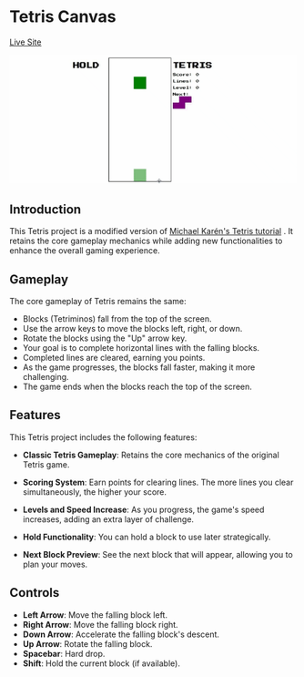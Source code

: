 # Tetris Canvas
[Live Site](https://brkwok.github.io/tetris-canvas/)

![Tetris](tetris.gif)

## Introduction

This Tetris project is a modified version of [Michael Karén's Tetris tutorial](https://michael-karen.medium.com/learning-modern-javascript-with-tetris-92d532bcd057) . It retains the core gameplay mechanics while adding new functionalities to enhance the overall gaming experience.

## Gameplay

The core gameplay of Tetris remains the same:

- Blocks (Tetriminos) fall from the top of the screen.
- Use the arrow keys to move the blocks left, right, or down.
- Rotate the blocks using the "Up" arrow key.
- Your goal is to complete horizontal lines with the falling blocks.
- Completed lines are cleared, earning you points.
- As the game progresses, the blocks fall faster, making it more challenging.
- The game ends when the blocks reach the top of the screen.

## Features

This Tetris project includes the following features:

- **Classic Tetris Gameplay**: Retains the core mechanics of the original Tetris game.

- **Scoring System**: Earn points for clearing lines. The more lines you clear simultaneously, the higher your score.

- **Levels and Speed Increase**: As you progress, the game's speed increases, adding an extra layer of challenge.

- **Hold Functionality**: You can hold a block to use later strategically.

- **Next Block Preview**: See the next block that will appear, allowing you to plan your moves.

## Controls

- **Left Arrow**: Move the falling block left.
- **Right Arrow**: Move the falling block right.
- **Down Arrow**: Accelerate the falling block's descent.
- **Up Arrow**: Rotate the falling block.
- **Spacebar**: Hard drop.
- **Shift**: Hold the current block (if available).